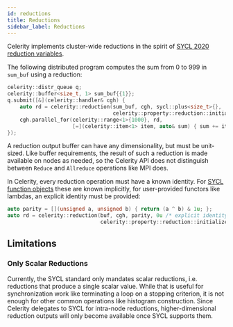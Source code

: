 ```yaml
---
id: reductions
title: Reductions
sidebar_label: Reductions
---
```


Celerity implements cluster-wide reductions in the spirit of
[SYCL 2020 reduction variables](https://www.khronos.org/registry/SYCL/specs/sycl-2020/html/sycl-2020.html#sec:reduction).

The following distributed program computes the sum from 0 to 999 in `sum_buf` using a reduction:

```c++
celerity::distr_queue q;
celerity::buffer<size_t, 1> sum_buf{{1}};
q.submit([&](celerity::handler& cgh) {
    auto rd = celerity::reduction(sum_buf, cgh, sycl::plus<size_t>{},
                                  celerity::property::reduction::initialize_to_identity{});
    cgh.parallel_for(celerity::range<1>{1000}, rd,
                     [=](celerity::item<1> item, auto& sum) { sum += item.get_id(0); });
});
```

A reduction output buffer can have any dimensionality, but must be unit-sized. Like buffer requirements, the result of
such a reduction is made available on nodes as needed, so the Celerity API does not distinguish between `Reduce` and
`Allreduce` operations like MPI does.

In Celerity, every reduction operation must have a known identity. For
[SYCL function objects](https://www.khronos.org/registry/SYCL/specs/sycl-2020/html/sycl-2020.html#sec:function-objects)
these are known implicitly, for user-provided functors like lambdas, an explicit identity must be provided:

```c++
auto parity = [](unsigned a, unsigned b) { return (a ^ b) & 1u; };
auto rd = celerity::reduction(buf, cgh, parity, 0u /* explicit identity */,
                              celerity::property::reduction::initialize_to_identity{});
```

## Limitations

### Only Scalar Reductions

Currently, the SYCL standard only mandates scalar reductions, i.e. reductions that produce a single scalar value.
While that is useful for synchronization work like terminating a loop on a stopping criterion, it is not enough for
other common operations like histogram construction. Since Celerity delegates to SYCL for intra-node reductions,
higher-dimensional reduction outputs will only become available once SYCL supports them.
